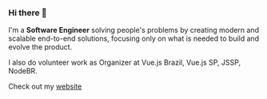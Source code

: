### Hi there 👋

I'm a **Software Engineer** solving people's problems by creating modern and scalable end-to-end solutions, focusing only on what is needed to build and evolve the product.

I also do volunteer work as Organizer at Vue.js Brazil, Vue.js SP, JSSP, NodeBR.

Check out my [website](https://igorhalfeld.com/)
